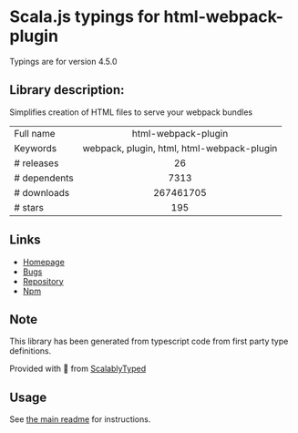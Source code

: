 
# Scala.js typings for html-webpack-plugin

Typings are for version 4.5.0

## Library description:
Simplifies creation of HTML files to serve your webpack bundles

|                    |                 |
| ------------------ | :-------------: |
| Full name          | html-webpack-plugin |
| Keywords           | webpack, plugin, html, html-webpack-plugin |
| # releases         | 26 |
| # dependents       | 7313 |
| # downloads        | 267461705 |
| # stars            | 195 |

## Links
- [Homepage](https://github.com/jantimon/html-webpack-plugin)
- [Bugs](https://github.com/jantimon/html-webpack-plugin/issues)
- [Repository](https://github.com/jantimon/html-webpack-plugin)
- [Npm](https://www.npmjs.com/package/html-webpack-plugin)
    


## Note
This library has been generated from typescript code from first party type definitions.

Provided with :purple_heart: from [ScalablyTyped](https://github.com/oyvindberg/ScalablyTyped)

## Usage
See [the main readme](../../readme.md) for instructions.


